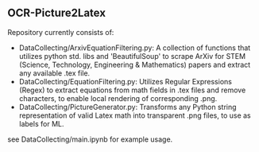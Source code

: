 ## OCR-Picture2Latex 
Repository currently consists of:
- DataCollecting/ArxivEquationFiltering.py: A collection of functions that utilizes python std. libs and 'BeautifulSoup' to scrape ArXiv for STEM (Science, Technology, Engineering & Mathematics) papers and extract any available .tex file.
- DataCollecting/EquationFiltering.py: Utilizes Regular Expressions (Regex) to extract equations from math fields in .tex files and remove characters, to enable local rendering of corresponding .png.
- DataCollecting/PictureGenerator.py: Transforms any Python string representation of valid Latex math into transparent .png files, to use as labels for ML.

see DataCollecting/main.ipynb for example usage.
